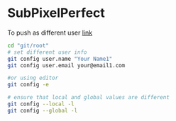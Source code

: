 # SubPixelPerfect



To push as different user  [link](https://medium.com/@bivil/you-can-configure-an-individual-repo-to-use-a-specific-user-email-address-which-overrides-the-6e5f6521d5c9)

```bash
cd "git/root"
# set different user info
git config user.name "Your Name1"
git config user.email your@email1.com

#or using editor
git config -e

# ensure that local and global values are different
git config --local -l
git config --global -l
```

